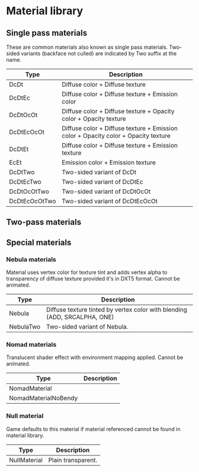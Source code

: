 Material library
================

Single pass materials
---------------------

These are common materials also known as single pass materials.
Two-sided variants (backface not culled) are indicated by Two suffix at
the name.

| Type          | Description                                                                        |
|---------------|------------------------------------------------------------------------------------|
| DcDt          | Diffuse color + Diffuse texture                                                    |
| DcDtEc        | Diffuse color + Diffuse texture + Emission color                                   |
| DcDtOcOt      | Diffuse color + Diffuse texture + Opacity color + Opacity texture                  |
| DcDtEcOcOt    | Diffuse color + Diffuse texture + Emission color + Opacity color + Opacity texture |
| DcDtEt        | Diffuse color + Diffuse texture + Emission texture                                 |
| EcEt          | Emission color + Emission texture                                                  |
| DcDtTwo       | Two-sided variant of DcDt                                                          |
| DcDtEcTwo     | Two-sided variant of DcDtEc                                                        |
| DcDtOcOtTwo   | Two-sided variant of DcDtOcOt                                                      |
| DcDtEcOcOtTwo | Two-sided variant of DcDtEcOcOt                                                    |

Two-pass materials
------------------

Special materials
-----------------

### Nebula materials

Material uses vertex color for texture tint and adds vertex alpha to
transparency of diffuse texture provided it's in DXT5 format. Cannot be
animated.

| Type      | Description                                                               |
|-----------|---------------------------------------------------------------------------|
| Nebula    | Diffuse texture tinted by vertex color with blending (ADD, SRCALPHA, ONE) |
| NebulaTwo | Two-sided variant of Nebula.                                              |

### Nomad materials

Translucent shader effect with environment mapping applied. Cannot be
animated.

| Type                 | Description |
|----------------------|-------------|
| NomadMaterial        |             |
| NomadMaterialNoBendy |             |

### Null material

Game defaults to this material if material referenced cannot be found in
material library.

| Type         | Description        |
|--------------|--------------------|
| NullMaterial | Plain transparent. |
